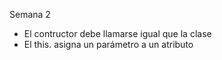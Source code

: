 Semana 2
- El contructor debe llamarse igual que la clase
- El this. asigna un parámetro a un atributo
